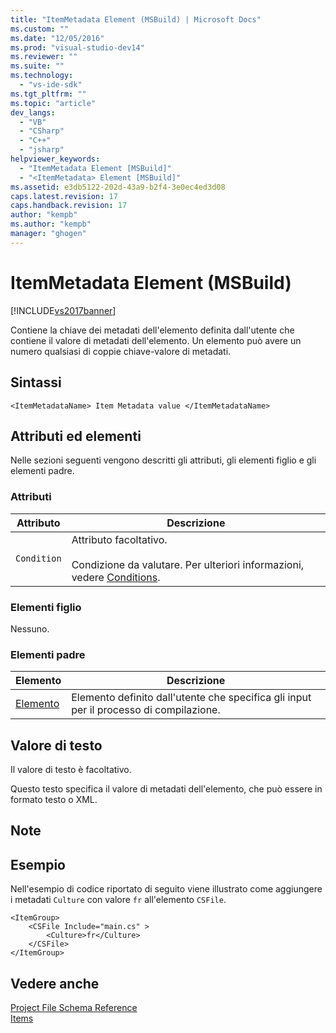 ```yaml
---
title: "ItemMetadata Element (MSBuild) | Microsoft Docs"
ms.custom: ""
ms.date: "12/05/2016"
ms.prod: "visual-studio-dev14"
ms.reviewer: ""
ms.suite: ""
ms.technology: 
  - "vs-ide-sdk"
ms.tgt_pltfrm: ""
ms.topic: "article"
dev_langs: 
  - "VB"
  - "CSharp"
  - "C++"
  - "jsharp"
helpviewer_keywords: 
  - "ItemMetadata Element [MSBuild]"
  - "<ItemMetadata> Element [MSBuild]"
ms.assetid: e3db5122-202d-43a9-b2f4-3e0ec4ed3d08
caps.latest.revision: 17
caps.handback.revision: 17
author: "kempb"
ms.author: "kempb"
manager: "ghogen"
---
```

# ItemMetadata Element (MSBuild)
[!INCLUDE[vs2017banner](../code-quality/includes/vs2017banner.md)]

Contiene la chiave dei metadati dell'elemento definita dall'utente che contiene il valore di metadati dell'elemento.  Un elemento può avere un numero qualsiasi di coppie chiave\-valore di metadati.  
  
## Sintassi  
  
```  
<ItemMetadataName> Item Metadata value </ItemMetadataName>  
```  
  
## Attributi ed elementi  
 Nelle sezioni seguenti vengono descritti gli attributi, gli elementi figlio e gli elementi padre.  
  
### Attributi  
  
|Attributo|Descrizione|  
|---------------|-----------------|  
|`Condition`|Attributo facoltativo.<br /><br /> Condizione da valutare.  Per ulteriori informazioni, vedere [Conditions](../msbuild/msbuild-conditions.md).|  
  
### Elementi figlio  
 Nessuno.  
  
### Elementi padre  
  
|Elemento|Descrizione|  
|--------------|-----------------|  
|[Elemento](../msbuild/item-element-msbuild.md)|Elemento definito dall'utente che specifica gli input per il processo di compilazione.|  
  
## Valore di testo  
 Il valore di testo è facoltativo.  
  
 Questo testo specifica il valore di metadati dell'elemento, che può essere in formato testo o XML.  
  
## Note  
  
## Esempio  
 Nell'esempio di codice riportato di seguito viene illustrato come aggiungere i metadati `Culture` con valore `fr` all'elemento `CSFile`.  
  
```  
<ItemGroup>  
    <CSFile Include="main.cs" >  
        <Culture>fr</Culture>  
    </CSFile>  
</ItemGroup>  
```  
  
## Vedere anche  
 [Project File Schema Reference](../msbuild/msbuild-project-file-schema-reference.md)   
 [Items](../msbuild/msbuild-items.md)